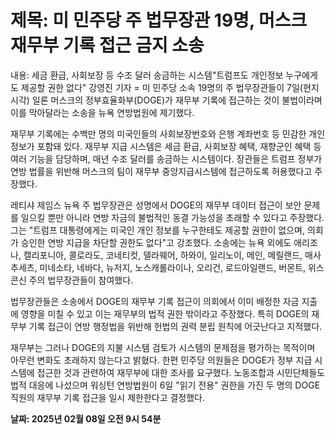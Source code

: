 # **제목: 미 민주당 주 법무장관 19명, 머스크 재무부 기록 접근 금지 소송**

  내용: 세금 환급, 사회보장 등 수조 달러 송금하는 시스템"트럼프도 개인정보 누구에게도 제공할 권한 없다" 강영진 기자 = 미 민주당 소속 19명의 주 법무장관들이 7일(현지시각) 일론 머스크의 정부효율화부(DOGE)가 재무부 기록에 접근하는 것이 불법이라며 이를 막아달라는 소송을 뉴욕 연방법원에 제기했다.

재무부 기록에는 수백만 명의 미국인들의 사회보장번호와 은행 계좌번호 등 민감한 개인정보가 포함돼 있다. 재무부 지급 시스템은 세금 환급, 사회보장 혜택, 재향군인 혜택 등 여러 기능을 담당하며, 매년 수조 달러를 송금하는 시스템이다. 장관들은 트럼프 정부가 연방 법률을 위반해 머스크의 팀이 재무부 중앙지급시스템에 접근하도록 허용했다고 주장했다.

레티샤 제임스 뉴욕 주 법무장관은 성명에서 DOGE의 재무부 데이터 접근이 보안 문제를 일으킬 뿐만 아니라 연방 자금의 불법적인 동결 가능성을 초래할 수 있다고 주장했다. 그는 "트럼프 대통령에게는 미국인 개인 정보를 누구한테도 제공할 권한이 없으며, 의회가 승인한 연방 지급을 차단할 권한도 없다"고 강조했다. 소송에는 뉴욕 외에도 애리조나, 캘리포니아, 콜로라도, 코네티컷, 델라웨어, 하와이, 일리노이, 메인, 메릴랜드, 매사추세츠, 미네소타, 네바다, 뉴저지, 노스캐롤라이나, 오리건, 로드아일랜드, 버몬트, 위스콘신 주의 법무장관들이 참여했다.

법무장관들은 소송에서 DOGE의 재무부 기록 접근이 의회에서 이미 배정한 자금 지출에 영향을 미칠 수 있고 이는 재무부의 법적 권한 밖이라고 주장했다. 특히 DOGE의 재무부 기록 접근이 연방 행정법을 위반해 헌법의 권력 분립 원칙에 어긋난다고 지적했다.

재무부는 그러나 DOGE의 지불 시스템 검토가 시스템의 문제점을 평가하는 목적이며 아무런 변화도 초래하지 않는다고 밝혔다. 한편 민주당 의원들은 DOGE가 정부 지급 시스템에 접근한 것과 관련하여 재무부에 대한 조사를 요구했다. 노동조합과 시민단체들도 법적 대응에 나섰으며 워싱턴 연방법원이 6일 "읽기 전용" 권한을 가진 두 명의 DOGE 직원의 재무부 기록 접근을 일시 제한한다고 결정했다.

  **날짜: 2025년 02월 08일 오전 9시 54분**